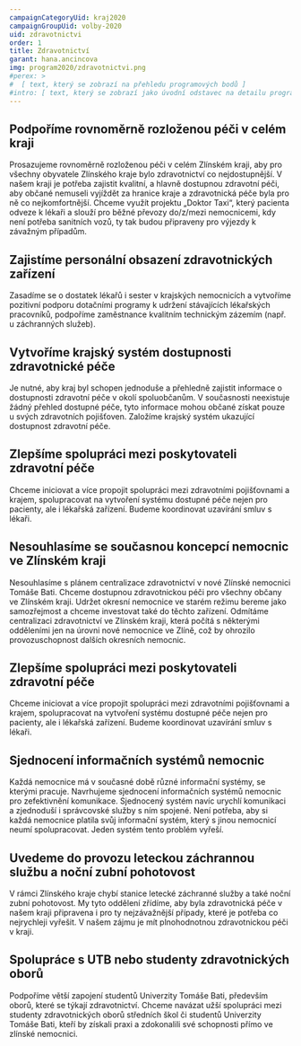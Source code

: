 ```yaml
---
campaignCategoryUid: kraj2020
campaignGroupUid: volby-2020
uid: zdravotnictvi 
order: 1
title: Zdravotnictví
garant: hana.ancincova 
img: program2020/zdravotnictvi.png
#perex: >
#  [ text, který se zobrazí na přehledu programových bodů ]
#intro: [ text, který se zobrazí jako úvodní odstavec na detailu programového bodu ]
---
```

## Podpoříme rovnoměrně rozloženou péči v celém kraji
Prosazujeme rovnoměrně rozloženou péči v celém Zlínském kraji, aby pro všechny obyvatele Zlínského kraje bylo zdravotnictví co nejdostupnější. V našem kraji je potřeba zajistit kvalitní, a hlavně dostupnou zdravotní péči, aby občané nemuseli vyjíždět za hranice kraje a zdravotnická péče byla pro ně co nejkomfortnější. Chceme využít projektu „Doktor Taxi“, který pacienta odveze k lékaři a slouží pro běžné převozy do/z/mezi nemocnicemi, kdy není potřeba sanitních vozů, ty tak budou připraveny pro výjezdy k závažným případům.

## Zajistíme personální obsazení zdravotnických zařízení
Zasadíme se o dostatek lékařů i sester v krajských nemocnicích a vytvoříme pozitivní podporu dotačními programy k udržení stávajících lékařských pracovníků, podpoříme zaměstnance kvalitním technickým zázemím (např. u záchranných služeb).

## Vytvoříme krajský systém dostupnosti zdravotnické péče 
Je nutné, aby kraj byl schopen jednoduše a přehledně zajistit informace o dostupnosti zdravotní péče v okolí spoluobčanům. V současnosti neexistuje žádný přehled dostupné péče, tyto informace mohou občané získat pouze u svých zdravotních pojišťoven. Založíme krajský systém ukazující dostupnost zdravotní péče.

## Zlepšíme spolupráci mezi poskytovateli zdravotní péče
Chceme iniciovat a více propojit spolupráci mezi zdravotními pojišťovnami a krajem, spolupracovat na vytvoření systému dostupné péče nejen pro pacienty, ale i lékařská zařízení. Budeme koordinovat uzavírání smluv s lékaři.

## Nesouhlasíme se současnou koncepcí nemocnic ve Zlínském kraji
Nesouhlasíme s plánem centralizace zdravotnictví v nové Zlínské nemocnici Tomáše Bati. Chceme dostupnou zdravotnickou péči pro všechny občany ve Zlínském kraji. Udržet okresní nemocnice ve starém režimu bereme jako samozřejmost a chceme investovat také do těchto zařízení. Odmítáme centralizaci zdravotnictví ve Zlínském kraji, která počítá s některými odděleními jen na úrovni nové nemocnice ve Zlíně, což by ohrozilo provozuschopnost dalších okresních nemocnic. 

## Zlepšíme spolupráci mezi poskytovateli zdravotní péče
Chceme iniciovat a více propojit spolupráci mezi zdravotními pojišťovnami a krajem, spolupracovat na vytvoření systému dostupné péče nejen pro pacienty, ale i lékařská zařízení. Budeme koordinovat uzavírání smluv s lékaři.

## Sjednocení informačních systémů nemocnic
Každá nemocnice má v současné době různé informační systémy, se kterými pracuje. Navrhujeme sjednocení informačních systémů nemocnic pro zefektivnění komunikace. Sjednocený systém navíc urychlí komunikaci a zjednoduší i správcovské služby s ním spojené. Není potřeba, aby si každá nemocnice platila svůj informační systém, který s jinou nemocnicí neumí spolupracovat. Jeden systém tento problém vyřeší. 

## Uvedeme do provozu leteckou záchrannou službu a noční zubní pohotovost
V rámci Zlínského kraje chybí stanice letecké záchranné služby a také noční zubní pohotovost. My tyto oddělení zřídíme, aby byla zdravotnická péče v našem kraji připravena i pro ty nejzávažnější případy, které je potřeba co nejrychleji vyřešit.
V našem zájmu je mít plnohodnotnou zdravotnickou péči v kraji. 

## Spolupráce s UTB nebo studenty zdravotnických oborů
Podpoříme větší zapojení studentů Univerzity Tomáše Bati, především oborů, které se týkají zdravotnictví. Chceme navázat užší spolupráci mezi studenty zdravotnických oborů středních škol či studentů Univerzity Tomáše Bati, kteří by získali praxi a zdokonalili své schopnosti přímo ve zlínské nemocnici. 
